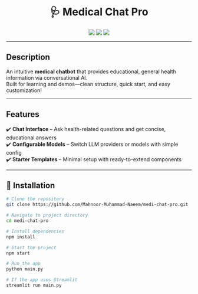 <h1 align="center">🩺 Medical Chat Pro</h1>

<p align="center">
  <img src="https://img.shields.io/github/stars/Mahnoor-Muhammad-Naeem/medi-chat-pro?style=social">
  <img src="https://img.shields.io/github/forks/Mahnoor-Muhammad-Naeem/medi-chat-pro?style=social">
  <img src="https://img.shields.io/github/license/Mahnoor-Muhammad-Naeem/medi-chat-pro">
</p>

---

## Description  
An intuitive **medical chatbot** that provides educational, general health information via conversational AI.  
Built for learning and demos—clean structure, quick start, and easy customization!  

---

## Features  
✔️ **Chat Interface** – Ask health-related questions and get concise, educational answers  
✔️ **Configurable Models** – Switch LLM providers or models with simple config  
✔️ **Starter Templates** – Minimal setup with ready-to-extend components  


---

## 🦾 Installation  

```bash
# Clone the repository
git clone https://github.com/Mahnoor-Muhammad-Naeem/medi-chat-pro.git

# Navigate to project directory
cd medi-chat-pro

# Install dependencies
npm install

# Start the project
npm start

# Run the app
python main.py

# If the app uses Streamlit
streamlit run main.py


